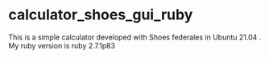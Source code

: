 # calculator_shoes_gui_ruby


This is a simple calculator developed with Shoes federales  in Ubuntu 21.04 .
My ruby version is ruby 2.7.1p83







